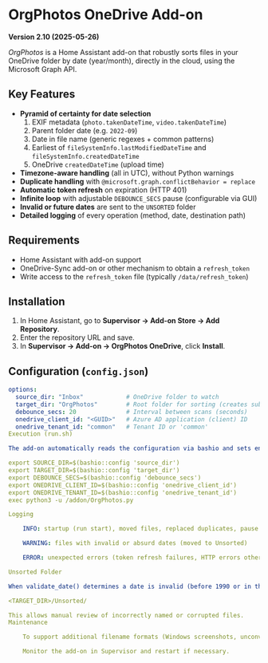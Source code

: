 # OrgPhotos OneDrive Add-on

**Version 2.10 (2025-05-26)**

*OrgPhotos* is a Home Assistant add-on that robustly sorts files in your OneDrive folder by date (year/month), directly in the cloud, using the Microsoft Graph API.

## Key Features

- **Pyramid of certainty for date selection**  
  1. EXIF metadata (`photo.takenDateTime`, `video.takenDateTime`)  
  2. Parent folder date (e.g. `2022-09`)  
  3. Date in file name (generic regexes + common patterns)  
  4. Earliest of `fileSystemInfo.lastModifiedDateTime` and `fileSystemInfo.createdDateTime`  
  5. OneDrive `createdDateTime` (upload time)  
- **Timezone-aware handling** (all in UTC), without Python warnings  
- **Duplicate handling** with `@microsoft.graph.conflictBehavior = replace`  
- **Automatic token refresh** on expiration (HTTP 401)  
- **Infinite loop** with adjustable `DEBOUNCE_SECS` pause (configurable via GUI)  
- **Invalid or future dates** are sent to the `UNSORTED` folder  
- **Detailed logging** of every operation (method, date, destination path)  

## Requirements

- Home Assistant with add-on support  
- OneDrive-Sync add-on or other mechanism to obtain a `refresh_token`  
- Write access to the `refresh_token` file (typically `/data/refresh_token`)  

## Installation

1. In Home Assistant, go to **Supervisor → Add-on Store → Add Repository**.  
2. Enter the repository URL and save.  
3. In **Supervisor → Add-on → OrgPhotos OneDrive**, click **Install**.  

## Configuration (`config.json`)

```yaml
options:
  source_dir: "Inbox"            # OneDrive folder to watch
  target_dir: "OrgPhotos"        # Root folder for sorting (creates subfolders)
  debounce_secs: 20              # Interval between scans (seconds)
  onedrive_client_id: "<GUID>"   # Azure AD application (client) ID
  onedrive_tenant_id: "common"   # Tenant ID or 'common'
Execution (run.sh)

The add-on automatically reads the configuration via bashio and sets environment variables:

export SOURCE_DIR=$(bashio::config 'source_dir')
export TARGET_DIR=$(bashio::config 'target_dir')
export DEBOUNCE_SECS=$(bashio::config 'debounce_secs')
export ONEDRIVE_CLIENT_ID=$(bashio::config 'onedrive_client_id')
export ONEDRIVE_TENANT_ID=$(bashio::config 'onedrive_tenant_id')
exec python3 -u /addon/OrgPhotos.py

Logging

    INFO: startup (run start), moved files, replaced duplicates, pause (Sleeping X seconds)

    WARNING: files with invalid or absurd dates (moved to Unsorted)

    ERROR: unexpected errors (token refresh failures, HTTP errors other than 404)

Unsorted Folder

When validate_date() determines a date is invalid (before 1990 or in the future), files are moved to:

<TARGET_DIR>/Unsorted/

This allows manual review of incorrectly named or corrupted files.
Maintenance

    To support additional filename formats (Windows screenshots, unconventional prefixes), adjust FILENAME_PATTERNS or GENERIC_PATTERNS in OrgPhotos.py.

    Monitor the add-on in Supervisor and restart if necessary.
